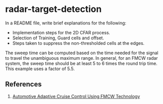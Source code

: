 # radar-target-detection



In a README file, write brief explanations for the following:

- Implementation steps for the 2D CFAR process.
- Selection of Training, Guard cells and offset.
- Steps taken to suppress the non-thresholded cells at the edges.



The sweep time can be computed based on the time needed for the signal to travel the unambiguous maximum range.
In general, for an FMCW radar system, the sweep time should be at least 5 to 6 times the round trip time. This example uses a factor of 5.5.





## References

1. [Automotive Adaptive Cruise Control Using FMCW Technology](https://www.mathworks.com/help/phased/examples/automotive-adaptive-cruise-control-using-fmcw-technology.html)

